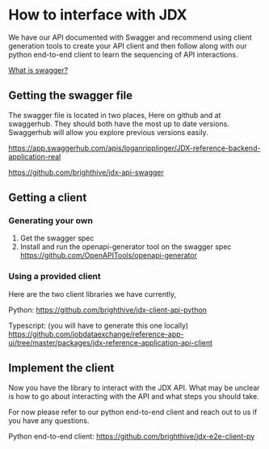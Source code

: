 
# How to interface with JDX

We have our API documented with Swagger and recommend using client generation tools to create your API client and then follow along with our python end-to-end client to learn the sequencing of API interactions.

[What is swagger?](https://swagger.io/docs/specification/2-0/what-is-swagger/)

## Getting the swagger file
The swagger file is located in two places, Here on github and at swaggerhub. They should both have the most up to date versions. Swaggerhub will allow you explore previous versions easily.

https://app.swaggerhub.com/apis/loganripplinger/JDX-reference-backend-application-real

https://github.com/brighthive/jdx-api-swagger

## Getting a client
### Generating your own
1. Get the swagger spec
2. Install and run the openapi-generator tool on the swagger spec https://github.com/OpenAPITools/openapi-generator

### Using a provided client
Here are the two client libraries we have currently,

Python: https://github.com/brighthive/jdx-client-api-python

Typescript: (you will have to generate this one locally) https://github.com/jobdataexchange/reference-app-ui/tree/master/packages/jdx-reference-application-api-client

## Implement the client
Now you have the library to interact with the JDX API. What may be unclear is how to go about interacting with the API and what steps you should take.

For now please refer to our python end-to-end client and reach out to us if you have any questions.

Python end-to-end client: https://github.com/brighthive/jdx-e2e-client-py
